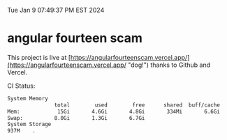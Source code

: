 Tue Jan  9 07:49:37 PM EST 2024

# angular fourteen scam


This project is live at [https://angularfourteenscam.vercel.app/](https://angularfourteenscam.vercel.app/ "dog!") thanks to Github and Vercel.

CI Status: 

```bash
System Memory
               total        used        free      shared  buff/cache   available
Mem:            15Gi       4.6Gi       4.8Gi       334Mi       6.6Gi        10Gi
Swap:          8.0Gi       1.3Gi       6.7Gi
System Storage
937M	.
```
